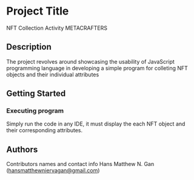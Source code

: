 # Project Title

NFT Collection Activity METACRAFTERS

## Description

The project revolves around showcasing the usability of JavaScript programming language 
in developing a simple program for colleting NFT objects and their individual attributes

## Getting Started

### Executing program

Simply run the code in any IDE, it must display the each NFT object and
their corresponding attributes.

## Authors
Contributors names and contact info
Hans Matthew N. Gan
(hansmatthewniervagan@gmail.com)
